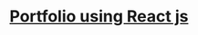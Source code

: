 <h1><a href="https://pratikshasportfolio.netlify.app/" target="_blank">Portfolio using React js</a></h1>
